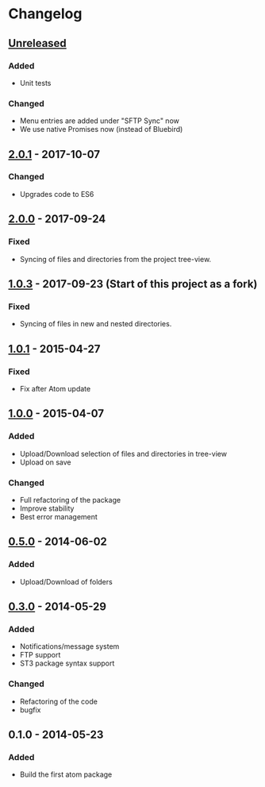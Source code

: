 # Changelog

## [Unreleased]

### Added
- Unit tests

### Changed
* Menu entries are added under "SFTP Sync" now
* We use native Promises now (instead of Bluebird)


## [2.0.1] - 2017-10-07

### Changed
* Upgrades code to ES6


## [2.0.0] - 2017-09-24

### Fixed
- Syncing of files and directories from the project tree-view.


## [1.0.3] - 2017-09-23 (Start of this project as a fork)

### Fixed
- Syncing of files in new and nested directories.


## [1.0.1] - 2015-04-27

### Fixed
- Fix after Atom update


## [1.0.0] - 2015-04-07

### Added
- Upload/Download selection of files and directories in tree-view
- Upload on save

### Changed
* Full refactoring of the package
* Improve stability
* Best error management


## [0.5.0] - 2014-06-02

### Added
- Upload/Download of folders


## [0.3.0] - 2014-05-29

### Added
- Notifications/message system
- FTP support
- ST3 package syntax support

### Changed
- Refactoring of the code
- bugfix


## 0.1.0 - 2014-05-23

### Added
- Build the first atom package


[Unreleased]: https://github.com/christophgockel/atom-sft-sync/compare/v2.0.1...HEAD
[2.0.1]: https://github.com/christophgockel/atom-sftp-sync/compare/v2.0.0...v2.0.1
[2.0.0]: https://github.com/christophgockel/atom-sftp-sync/compare/v1.0.3...v2.0.0
[1.0.3]: https://github.com/christophgockel/atom-sftp-sync/compare/v1.0.1...v1.0.3
[1.0.1]: https://github.com/christophgockel/atom-sftp-sync/compare/v1.0.0...v1.0.1
[1.0.0]: https://github.com/christophgockel/atom-sftp-sync/compare/v0.5.0...v1.0.0
[0.5.0]: https://github.com/christophgockel/atom-sftp-sync/compare/v0.3.0...v0.5.0
[0.3.0]: https://github.com/christophgockel/atom-sftp-sync/compare/v0.1.0...v0.3.0

